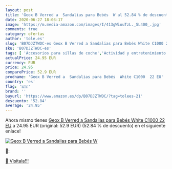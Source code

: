 ```yaml
---
layout: post
title: 'Geox B Verred a  Sandalias para Bebés  W al 52.84 % de descuento'
date: 2020-06-27 18:03:17
image: 'https://m.media-amazon.com/images/I/413gWiouTzL._SL400_.jpg'
comments: true
category: ofertas
author: 'tole.es'
slug: 'B07DJZTWDC-es Geox B Verred a Sandalias para Bebés White C1000 22 EU'
sku: 'B07DJZTWDC-es'
tags: [ 'Accesorios para sillas de coche','Actividad y entretenimiento','Andadores','Bebé','Espejos para asientos traseros','Higiene y cuidado','Sillas de coche y accesorios','Toallitas húmedas para bebé','Toallitas y accesorios para bebé','bebés', ]
actualPrice: 24.95 EUR
currency: EUR
price: 24.95
comparePrice: 52.9 EUR
prodname: 'Geox B Verred a  Sandalias para Bebés  White C1000  22 EU'
country: 'es'
flag: '🇪🇸'
brand: ''
buyurl: 'https://www.amazon.es/dp/B07DJZTWDC/?tag=tolees-21'
descuento: '52.84'
average: '24.95'
---
```


Ahora mismo tienes [Geox B Verred a  Sandalias para Bebés  White C1000  22 EU](https://www.amazon.es/dp/B07DJZTWDC/?tag=tolees-21) a 24.95 EUR (original: 52.9 EUR) (52.84 %  de descuento) en el siguiente enlace!

[![Geox B Verred a  Sandalias para Bebés  W](https://m.media-amazon.com/images/I/413gWiouTzL._SL400_.jpg)](https://www.amazon.es/dp/B07DJZTWDC/?tag=tolees-21)

🔎:


[🛒 Visítala!!!](https://www.amazon.es/dp/B07DJZTWDC/?tag=tolees-21)
